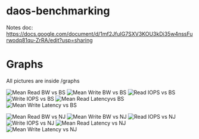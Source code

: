 # daos-benchmarking
Notes doc: https://docs.google.com/document/d/1mf2JfuIG7SXV3KOU3kDi35w4nssFurwodq81qu-ZrRA/edit?usp=sharing 

# Graphs
All pictures are inside /graphs


![Mean Read BW vs BS](graphs/read_bw_mean_gb-bs.svg)
![Mean Write BW vs BS](graphs/write_bw_mean_gb-bs.svg)
![Read IOPS vs BS](graphs/read_iops-bs.svg)
![Write IOPS vs BS](graphs/write_iops-bs.svg)
![Mean Read Latencyvs BS](graphs/read_lat_mean_us-bs.svg)
![Mean Write Latency vs BS](graphs/write_lat_mean_us-bs.svg)

![Mean Read BW vs NJ](graphs/read_bw_mean_gb-nj.svg)
![Mean Write BW vs NJ](graphs/write_bw_mean_gb-nj.svg)
![Read IOPS vs NJ](graphs/read_iops-nj.svg)
![Write IOPS vs NJ](graphs/write_iops-nj.svg)
![Mean Read Latency vs NJ](graphs/read_lat_mean_us-nj.svg)
![Mean Write Latency vs NJ](graphs/write_lat_mean_us-nj.svg)
